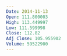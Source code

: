 ```yaml
---
Date: 2014-11-13
Open: 111.800003
High: 113.449997
Low: 111.599998
Close: 112.82
Adj Close: 105.955902
Volume: 59522900
---
```

